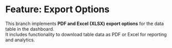 # Feature: Export Options

This branch implements **PDF and Excel (XLSX) export options** for the data table in the dashboard.  
It includes functionality to download table data as PDF or Excel for reporting and analytics.
